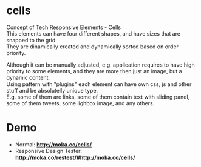 cells
=====

Concept of Tech Responsive Elements - Cells  
This elements can have four different shapes, and have sizes that are snapped to the grid.  
They are dinamically created and dynamically sorted based on order priority.  

Although it can be manually adjusted, e.g. application requires to have high priority to some elements, and they are more then just an image, but a dynamic content.  
Using pattern with "plugins" each element can have own css, js and other stuff and be absolutelly unique type.  
E.g. some of them are links, some of them contain text with sliding panel, some of them tweets, some lighbox image, and any others.

Demo
====

* Normal: **http://moka.co/cells/**
* Responsive Design Tester: **http://moka.co/restest/#http://moka.co/cells/**
